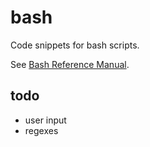 # bash

Code snippets for bash scripts.

 See [Bash Reference Manual](https://www.gnu.org/software/bash/manual/html_node/index.html).

## todo

- user input
- regexes

